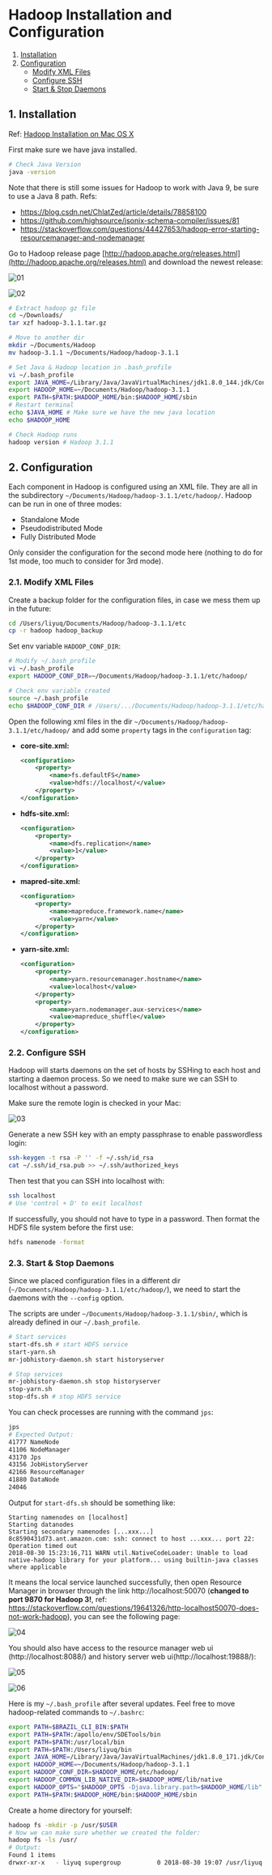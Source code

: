 # Hadoop Installation and Configuration

1. [Installation](#1-installation)
2. [Configuration](#2-configuration)
    * [Modify XML Files](#21-modify-xml-files)
    * [Configure SSH](#22-configure-ssh)
    * [Start & Stop Daemons](#23-start--stop-daemons)

## 1. Installation

Ref: [Hadoop Installation on Mac OS X](https://isaacchanghau.github.io/post/install_hadoop_mac/)

First make sure we have java installed.
```bash
# Check Java Version
java -version
```

Note that there is still some issues for Hadoop to work with Java 9, be sure to use a Java 8 path. Refs:

* https://blog.csdn.net/ChlatZed/article/details/78858100
* https://github.com/highsource/jsonix-schema-compiler/issues/81
* https://stackoverflow.com/questions/44427653/hadoop-error-starting-resourcemanager-and-nodemanager

Go to Hadoop release page [http://hadoop.apache.org/releases.html](http://hadoop.apache.org/releases.html) and download the newest release:

![01](images/01-01.png "01")

![02](images/01-02.png "02")

```bash
# Extract hadoop gz file
cd ~/Downloads/
tar xzf hadoop-3.1.1.tar.gz

# Move to another dir
mkdir ~/Documents/Hadoop
mv hadoop-3.1.1 ~/Documents/Hadoop/hadoop-3.1.1

# Set Java & Hadoop location in .bash_profile
vi ~/.bash_profile
export JAVA_HOME=/Library/Java/JavaVirtualMachines/jdk1.8.0_144.jdk/Contents/Home/
export HADOOP_HOME=~/Documents/Hadoop/hadoop-3.1.1
export PATH=$PATH:$HADOOP_HOME/bin:$HADOOP_HOME/sbin
# Restart terminal
echo $JAVA_HOME # Make sure we have the new java location
echo $HADOOP_HOME

# Check Hadoop runs
hadoop version # Hadoop 3.1.1
```

## 2. Configuration

Each component in Hadoop is configured using an XML file. They are all in the subdirectory `~/Documents/Hadoop/hadoop-3.1.1/etc/hadoop/`. Hadoop can be run in one of three modes:
* Standalone Mode
* Pseudodistributed Mode
* Fully Distributed Mode

Only consider the configuration for the second mode here (nothing to do for 1st mode, too much to consider for 3rd mode).

### 2.1. Modify XML Files

Create a backup folder for the configuration files, in case we mess them up in the future:
```bash
cd /Users/liyuq/Documents/Hadoop/hadoop-3.1.1/etc
cp -r hadoop hadoop_backup
```

Set env variable `HADOOP_CONF_DIR`:

```bash
# Modify ~/.bash_profile
vi ~/.bash_profile
export HADOOP_CONF_DIR=~/Documents/Hadoop/hadoop-3.1.1/etc/hadoop/

# Check env variable created
source ~/.bash_profile
echo $HADOOP_CONF_DIR # /Users/.../Documents/Hadoop/hadoop-3.1.1/etc/hadoop、
```

Open the following xml files in the dir `~/Documents/Hadoop/hadoop-3.1.1/etc/hadoop/` and add some `property` tags in the `configuration` tag:

* **core-site.xml:**
    ```xml
    <configuration>
        <property>
            <name>fs.defaultFS</name>
            <value>hdfs://localhost/</value>
        </property>
    </configuration>
    ```
* **hdfs-site.xml:**
    ```xml
    <configuration>
        <property>
            <name>dfs.replication</name>
            <value>1</value>
        </property>
    </configuration>
    ```
* **mapred-site.xml:**
    ```xml
    <configuration>
        <property>
            <name>mapreduce.framework.name</name>
            <value>yarn</value>
        </property>
    </configuration>
    ```
* **yarn-site.xml:**
    ```xml
    <configuration>
        <property>
            <name>yarn.resourcemanager.hostname</name>
            <value>localhost</value>
        </property>
        <property>
            <name>yarn.nodemanager.aux-services</name>
            <value>mapreduce_shuffle</value>
        </property>
    </configuration>
    ```

### 2.2. Configure SSH

Hadoop will starts daemons on the set of hosts by SSHing to each host and starting a daemon process. So we need to make sure we can SSH to localhost without a password.

Make sure the remote login is checked in your Mac:

![03](images/01-03.png "03")

Generate a new SSH key with an empty passphrase to enable passwordless login:
```bash
ssh-keygen -t rsa -P '' -f ~/.ssh/id_rsa
cat ~/.ssh/id_rsa.pub >> ~/.ssh/authorized_keys
```

Then test that you can SSH into localhost with:
```bash
ssh localhost
# Use 'control + D' to exit localhost
```

If successfully, you should not have to type in a password. Then format the HDFS file system before the first use:
```bash
hdfs namenode -format
```

### 2.3. Start & Stop Daemons

Since we placed configuration files in a different dir (`~/Documents/Hadoop/hadoop-3.1.1/etc/hadoop/`), we need to start the daemons with the `--config` option.

The scripts are under `~/Documents/Hadoop/hadoop-3.1.1/sbin/`, which is already defined in our `~/.bash_profile`.



```bash
# Start services
start-dfs.sh # start HDFS service
start-yarn.sh
mr-jobhistory-daemon.sh start historyserver

# Stop services
mr-jobhistory-daemon.sh stop historyserver
stop-yarn.sh
stop-dfs.sh # stop HDFS service
```

You can check processes are running with the command `jps`:
```bash
jps
# Expected Output:
41777 NameNode
41106 NodeManager
43170 Jps
43156 JobHistoryServer
42166 ResourceManager
41880 DataNode
24046
```

Output for `start-dfs.sh` should be something like:
```
Starting namenodes on [localhost]
Starting datanodes
Starting secondary namenodes [...xxx...]
8c8590431d73.ant.amazon.com: ssh: connect to host ...xxx... port 22: Operation timed out
2018-08-30 15:23:16,711 WARN util.NativeCodeLoader: Unable to load native-hadoop library for your platform... using builtin-java classes where applicable
```

It means the local service launched successfully, then open Resource Manager in browser through the link http://localhost:50070 (**changed to port 9870 for Hadoop 3!**, ref: https://stackoverflow.com/questions/19641326/http-localhost50070-does-not-work-hadoop), you can see the following page:

![04](images/01-04.png "04")

You should also have access to the resource manager web ui (http://localhost:8088/) and history server web ui(http://localhost:19888/):

![05](images/01-05.png "05")

![06](images/01-06.png "06")

Here is my `~/.bash_profile` after several updates. Feel free to move hadoop-related commands to `~/.bashrc`:

```bash
export PATH=$BRAZIL_CLI_BIN:$PATH
export PATH=$PATH:/apollo/env/SDETools/bin
export PATH=$PATH:/usr/local/bin
export PATH=$PATH:/Users/liyuq/bin
export JAVA_HOME=/Library/Java/JavaVirtualMachines/jdk1.8.0_171.jdk/Contents/Home/
export HADOOP_HOME=~/Documents/Hadoop/hadoop-3.1.1
export HADOOP_CONF_DIR=$HADOOP_HOME/etc/hadoop/
export HADOOP_COMMON_LIB_NATIVE_DIR=$HADOOP_HOME/lib/native
export HADOOP_OPTS="$HADOOP_OPTS -Djava.library.path=$HADOOP_HOME/lib"
export PATH=$PATH:$HADOOP_HOME/bin:$HADOOP_HOME/sbin
```

Create a home directory for yourself:
```bash
hadoop fs -mkdir -p /usr/$USER
# Now we can make sure whether we created the folder:
hadoop fs -ls /usr/
# Output:
Found 1 items
drwxr-xr-x   - liyuq supergroup          0 2018-08-30 19:07 /usr/liyuq
```
